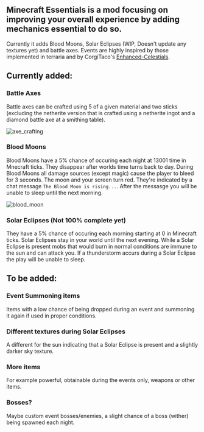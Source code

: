## Minecraft Essentials is a mod focusing on improving your overall experience by adding mechanics essential to do so.
Currently it adds Blood Moons, Solar Eclipses (WIP, Doesn't update any textures yet) and battle axes. Events are highly inspired by those implemented 
in terraria and by CorgiTaco's [Enhanced-Celestials](https://github.com/CorgiTaco/Enhanced-Celestials).

## Currently added:

### Battle Axes
Battle axes can be crafted using 5 of a given material and two sticks (excluding the netherite version that is crafted using a netherite ingot and a 
diamond battle axe at a smithing table).

![axe_crafting](https://media.discordapp.net/attachments/764445839955329034/834758097608114206/unknown.png)

### Blood Moons
Blood Moons have a 5% chance of occuring each night at 13001 time in Mnecraft ticks. They disappear after worlds time turns back to day. During Blood Moons 
all damage sources (except magic) cause the player to bleed for 3 seconds. The moon and your screen turn red. They're indicated by a chat 
message `The Blood Moon is rising...`. After the messasge you will be unable to sleep until the next morning.

![blood_moon](https://media.discordapp.net/attachments/630092743124975656/834750956079939604/unknown.png?width=1300&height=676)

### Solar Eclipses (Not 100% complete yet)
They have a 5% chance of occuring each morning starting at 0 in Minecraft ticks. Solar Eclipses stay in your world until the next evening. While a Solar Eclipse is present 
mobs that would burn in normal conditions are immune to the sun and can attack you. If a thunderstorm accurs during a Solar Eclipse the play will be unable to sleep. 

## To be added:

### Event Summoning items
Items with a low chance of being dropped during an event and summoning it again if used in proper conditions.

### Different textures during Solar Eclipses
A different for the sun indicating that a Solar Eclipse is present and a slightly darker sky texture.

### More items
For example powerful, obtainable during the events only, weapons or other items.

### Bosses?
Maybe custom event bosses/enemies, a slight chance of a boss (wither) being spawned each night.
